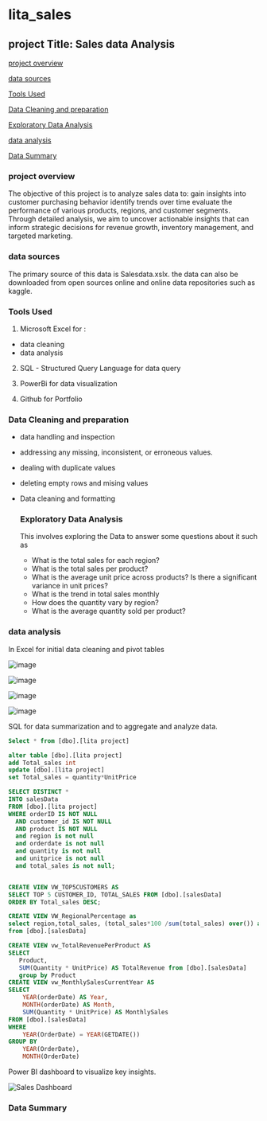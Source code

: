 # lita_sales
## project Title: Sales data Analysis

[project overview](#project-overview)

[data sources](#data-sources)

[Tools Used](#Tool-Used)

[Data Cleaning and preparation](#Data-Cleaning-and-preparation)

[Exploratory Data Analysis](Exploratory-Data-Analysis)

[data analysis](data-analysis)

[Data Summary](Data-Summary)


### project overview
The objective of this project is to analyze sales data to:
gain insights into customer purchasing behavior
identify trends over time
evaluate the performance of various products, regions, and customer segments. 
Through detailed analysis, we aim to uncover actionable insights that can inform strategic decisions for revenue growth, inventory management, and targeted marketing.

### data sources
The primary source of this data is Salesdata.xslx. the data can also be downloaded from open sources online and online data repositories such as kaggle.

### Tools Used
1. Microsoft Excel for :
- data cleaning
- data analysis
2. SQL - Structured Query Language for data query

3. PowerBi for data visualization

4. Github for Portfolio

### Data Cleaning and preparation
- data handling and inspection
- addressing any missing, inconsistent, or erroneous values.
- dealing with duplicate values
- deleting empty rows and mising values
- Data cleaning and formatting

  ### Exploratory Data Analysis
  This involves exploring the Data to answer some questions about it such as
  - What is the total sales  for each region?
  - What is the total sales per product?
  - What is the average unit price across products? Is there a significant variance in unit prices?
  - What is the trend in  total sales  monthly
  - How does the  quantity  vary by region?
  - What is the average quantity sold per product?
 
### data analysis
In Excel for initial data cleaning and pivot tables

![image](https://github.com/user-attachments/assets/ab3c8afa-5a2f-4fc4-b60d-f991fe592fbf)

![image](https://github.com/user-attachments/assets/2a7c276d-820a-43e1-98a7-977de343a0ee)
 
![image](https://github.com/user-attachments/assets/f60fe867-ede1-426b-aaa3-cd7c6543cfd6)

![image](https://github.com/user-attachments/assets/68cc6645-4082-4018-9fbf-cc734033afcd)

SQL for data summarization and to aggregate and analyze data.
``` SQL
Select * from [dbo].[lita project]

alter table [dbo].[lita project]
add Total_sales int 
update [dbo].[lita project]
set Total_sales = quantity*UnitPrice

SELECT DISTINCT *
INTO salesData
FROM [dbo].[lita project]
WHERE orderID IS NOT NULL 
  AND customer_id IS NOT NULL 
  AND product IS NOT NULL
  and region is not null
  and orderdate is not null
  and quantity is not null
  and unitprice is not null
  and total_sales is not null;


CREATE VIEW VW_TOP5CUSTOMERS AS
SELECT TOP 5 CUSTOMER_ID, TOTAL_SALES FROM [dbo].[salesData]
ORDER BY Total_sales DESC;

CREATE VIEW VW_RegionalPercentage as 
select region,total_sales, (total_sales*100 /sum(total_sales) over()) as percentage
from [dbo].[salesData]

CREATE VIEW vw_TotalRevenuePerProduct AS
SELECT 
   Product, 
   SUM(Quantity * UnitPrice) AS TotalRevenue from [dbo].[salesData]
   group by Product
CREATE VIEW vw_MonthlySalesCurrentYear AS
SELECT 
    YEAR(orderDate) AS Year, 
    MONTH(orderDate) AS Month, 
    SUM(Quantity * UnitPrice) AS MonthlySales
FROM [dbo].[salesData]
WHERE 
    YEAR(OrderDate) = YEAR(GETDATE())  
GROUP BY 
    YEAR(OrderDate), 
    MONTH(OrderDate)


```

 Power BI dashboard to visualize key insights.

 ![Sales Dashboard](https://github.com/user-attachments/assets/cb116a68-4550-424c-ae6f-5a37a70a3853)

### Data Summary
 
